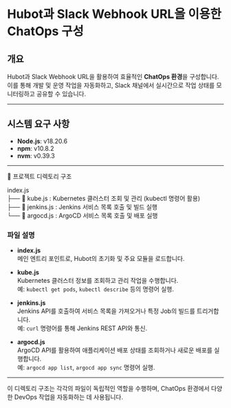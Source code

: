 # Hubot과 Slack Webhook URL을 이용한 ChatOps 구성

## 개요
Hubot과 Slack Webhook URL을 활용하여 효율적인 **ChatOps 환경**을 구성합니다. 이를 통해 개발 및 운영 작업을 자동화하고, Slack 채널에서 실시간으로 작업 상태를 모니터링하고 공유할 수 있습니다.

---

## 시스템 요구 사항
- **Node.js**: v18.20.6
- **npm**: v10.8.2
- **nvm**: v0.39.3

---

📂 프로젝트 디렉토리 구조

index.js  
├── 📄 kube.js      : Kubernetes 클러스터 조회 및 관리 (kubectl 명령어 활용)  
├── 📄 jenkins.js   : Jenkins 서비스 목록 호출 및 빌드 실행  
└── 📄 argocd.js    : ArgoCD 서비스 목록 호출 및 배포 실행

### 파일 설명
- **index.js**  
  메인 엔트리 포인트로, Hubot의 초기화 및 주요 모듈을 로드합니다.

- **kube.js**  
  Kubernetes 클러스터 정보를 조회하고 관리 작업을 수행합니다.  
  예: `kubectl get pods`, `kubectl describe` 등의 명령어 실행.

- **jenkins.js**  
  Jenkins API를 호출하여 서비스 목록을 가져오거나 특정 Job의 빌드를 트리거합니다.  
  예: `curl` 명령어를 통해 Jenkins REST API와 통신.

- **argocd.js**  
  ArgoCD API를 활용하여 애플리케이션 배포 상태를 조회하거나 새로운 배포를 실행합니다.  
  예: `argocd app list`, `argocd app sync` 명령어 실행.

---

이 디렉토리 구조는 각각의 파일이 독립적인 역할을 수행하며, ChatOps 환경에서 다양한 DevOps 작업을 자동화하는 데 사용됩니다.

